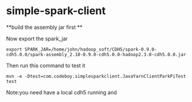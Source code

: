simple-spark-client
===============
**build the assembly jar first
**

Now export the spark_jar

	export SPARK_JAR=/home/john/hadoop_soft/CDH5/spark-0.9.0-cdh5.0.0/spark-assembly_2.10-0.9.0-cdh5.0.0-hadoop2.3.0-cdh5.0.0.jar

Then run this command to test it 

	mvn -e -Dtest=com.codeboy.simplesparkclient.JavaYarnClientParkPiTest test

Note:you need have a local cdh5 running and 

